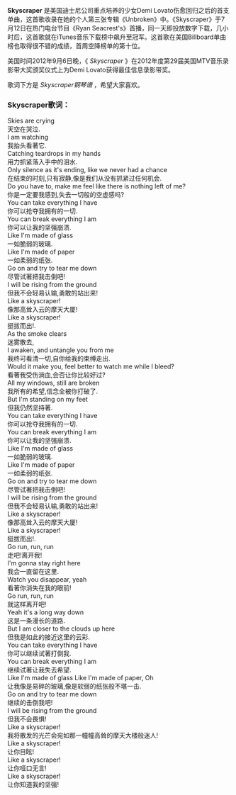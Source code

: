 

**Skyscraper** 是美国迪士尼公司重点培养的少女Demi
Lovato伤愈回归之后的首支单曲，这首歌收录在她的个人第三张专辑《Unbroken》中。《Skyscraper》于7月12日在热门电台节目《Ryan
Seacrest's》首播，同一天即投放数字下载，几小时后，这首歌就在iTunes音乐下载榜中飙升至冠军。这首歌在美国Billboard单曲榜也取得很不错的成绩，首周空降榜单的第十位。

  
美国时间2012年9月6日晚，《 _Skyscraper_ 》在2012年度第29届美国MTV音乐录影带大奖颁奖仪式上为Demi
Lovato获得最佳信息录影带奖。

  
歌词下方是 _Skyscraper钢琴谱_ ，希望大家喜欢。

### Skyscraper歌词：

Skies are crying  
天空在哭泣.  
I am watching  
我抬头看著它.  
Catching teardrops in my hands  
用力抓紧落入手中的泪水.  
Only silence as it's ending, like we never had a chance  
在结束的时刻,只有寂静,像是我们从没有抓紧过任何机会.  
Do you have to, make me feel like there is nothing left of me?  
你是一定要我感到,失去一切般的空虚感吗?  
You can take everything I have  
你可以抢夺我拥有的一切.  
You can break everything I am  
你可以让我的坚强崩溃.  
Like I'm made of glass  
一如脆弱的玻璃.  
Like I'm made of paper  
一如柔弱的纸张.  
Go on and try to tear me down  
尽管试著把我击倒吧!  
I will be rising from the ground  
但我不会轻易认输,勇敢的站出来!  
Like a skyscraper!  
像那高耸入云的摩天大厦!  
Like a skyscraper!  
挺拔而出!.  
As the smoke clears  
迷雾散去,  
I awaken, and untangle you from me  
我终可看清一切,自你给我的束缚走出.  
Would it make you, feel better to watch me while I bleed?  
看著我受伤淌血,会否让你比较好过?  
All my windows, still are broken  
我所有的希望,信念全被你打破了.  
But I'm standing on my feet  
但我仍然坚持著.  
You can take everything I have  
你可以抢夺我拥有的一切.  
You can break everything I am  
你可以让我的坚强崩溃.  
Like I'm made of glass  
一如脆弱的玻璃.  
Like I'm made of paper  
一如柔弱的纸张.  
Go on and try to tear me down  
尽管试著把我击倒吧!  
I will be rising from the ground  
但我不会轻易认输,勇敢的站出来!  
Like a skyscraper!  
像那高耸入云的摩天大厦!  
Like a skyscraper!  
挺拔而出!.  
Go run, run, run  
走吧!离开我!  
I'm gonna stay right here  
我会一直留在这里.  
Watch you disappear, yeah  
看著你消失在我的眼前!  
Go run, run, run  
就这样离开吧!  
Yeah it's a long way down  
这是一条漫长的道路.  
But I am closer to the clouds up here  
但我是如此的接近这里的云彩.  
You can take everything I have  
你可以继续试著打倒我.  
You can break everything I am  
继续试著让我失去希望.  
Like I'm made of glass Like I'm made of paper, Oh  
让我像是易碎的玻璃,像是软弱的纸张般不堪一击.  
Go on and try to tear me down  
继续的击倒我吧!  
I will be rising from the ground  
但我不会畏惧!  
Like a skyscraper!  
我将散发的光芒会宛如那一幢幢高耸的摩天大楼般迷人!  
Like a skyscraper!  
让你目眩!  
Like a skyscraper!  
让你哑口无言!  
Like a skyscraper!  
让你知道我的坚强!

